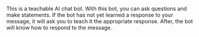 This is a teachable AI chat bot. With this bot, you can ask questions and make statements. If the bot has not yet learned a response to your message, it will ask you
to teach it the appropriate response. After, the bot will know how to respond to the message. 
